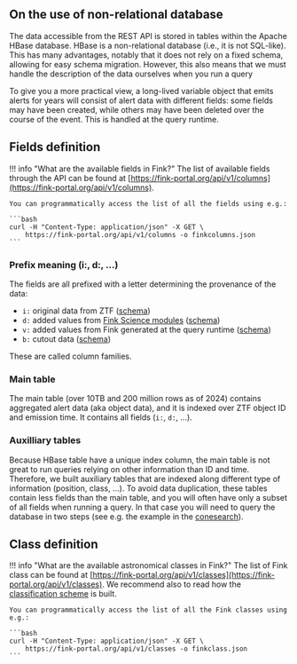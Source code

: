 ## On the use of non-relational database

The data accessible from the REST API is stored in tables within the Apache HBase database. HBase is a non-relational database (i.e., it is not SQL-like). This has many advantages, notably that it does not rely on a fixed schema, allowing for easy schema migration. However, this also means that we must handle the description of the data ourselves when you run a query

To give you a more practical view, a long-lived variable object that emits alerts for years will consist of alert data with different fields: some fields may have been created, while others may have been deleted over the course of the event. This is handled at the query runtime.

## Fields definition

!!! info "What are the available fields in Fink?"
    The list of available fields through the API can be found at [https://fink-portal.org/api/v1/columns](https://fink-portal.org/api/v1/columns).

    You can programmatically access the list of all the fields using e.g.:

    ```bash
    curl -H "Content-Type: application/json" -X GET \
        https://fink-portal.org/api/v1/columns -o finkcolumns.json
    ```

### Prefix meaning (i:, d:, ...)

The fields are all prefixed with a letter determining the provenance of the data:

- `i:` original data from ZTF ([schema](https://zwickytransientfacility.github.io/ztf-avro-alert/schema.html))
- `d:` added values from [Fink Science modules](../../broker/science_modules.md) ([schema](https://fink-portal.org/api/v1/columns))
- `v:` added values from Fink generated at the query runtime ([schema](https://fink-portal.org/api/v1/columns))
- `b:` cutout data ([schema](https://fink-portal.org/api/v1/columns))

These are called column families.

### Main table

The main table (over 10TB and 200 million rows as of 2024) contains aggregated alert data (aka object data), and it is indexed over ZTF object ID and emission time. It contains all fields (`i:`, `d:`, ...).

### Auxilliary tables

Because HBase table have a unique index column, the main table is not great to run queries relying on other information than ID and time. Therefore, we built auxiliary tables that are indexed along different type of information (position, class, ...). To avoid data duplication, these tables contain less fields than the main table, and you will often have only a subset of all fields when running a query. In that case you will need to query the database in two steps (see e.g. the example in the [conesearch](conesearch.md)).

## Class definition

!!! info "What are the available astronomical classes in Fink?"
    The list of Fink class can be found at [https://fink-portal.org/api/v1/classes](https://fink-portal.org/api/v1/classes). We recommend also to read how the [classification scheme](/broker/classification) is built.

    You can programmatically access the list of all the Fink classes using e.g.:

    ```bash
    curl -H "Content-Type: application/json" -X GET \
        https://fink-portal.org/api/v1/classes -o finkclass.json
    ```
